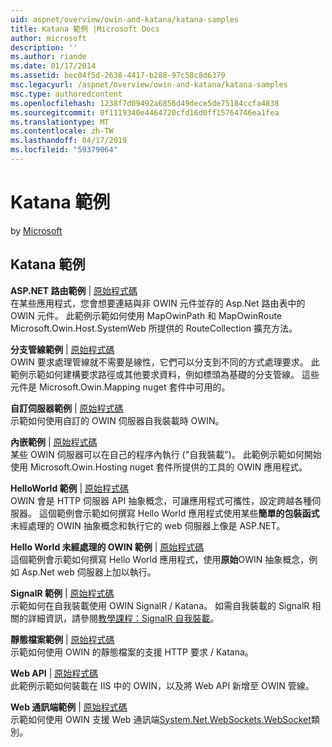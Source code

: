 ```yaml
---
uid: aspnet/overview/owin-and-katana/katana-samples
title: Katana 範例 |Microsoft Docs
author: microsoft
description: ''
ms.author: riande
ms.date: 01/17/2014
ms.assetid: bec04f5d-2638-4417-b288-97c58c8d6379
msc.legacyurl: /aspnet/overview/owin-and-katana/katana-samples
msc.type: authoredcontent
ms.openlocfilehash: 1238f7d09492a6856d49dece5de75184ccfa4838
ms.sourcegitcommit: 0f1119340e4464720cfd16d0ff15764746ea1fea
ms.translationtype: MT
ms.contentlocale: zh-TW
ms.lasthandoff: 04/17/2019
ms.locfileid: "59379064"
---
```

# <a name="katana-samples"></a>Katana 範例

by [Microsoft](https://github.com/microsoft)

## <a name="katana-samples"></a>Katana 範例

**ASP.NET 路由範例** | [原始程式碼](https://github.com/aspnet/samples/tree/master/samples/aspnet/Katana/AspNetRoutes)  
在某些應用程式，您會想要連結與非 OWIN 元件並存的 Asp.Net 路由表中的 OWIN 元件。 此範例示範如何使用 MapOwinPath 和 MapOwinRoute Microsoft.Owin.Host.SystemWeb 所提供的 RouteCollection 擴充方法。

**分支管線範例** | [原始程式碼](https://github.com/aspnet/samples/tree/master/samples/aspnet/Katana/BranchingPipelines)  
OWIN 要求處理管線就不需要是線性，它們可以分支到不同的方式處理要求。 此範例示範如何建構要求路徑或其他要求資料，例如標頭為基礎的分支管線。 這些元件是 Microsoft.Owin.Mapping nuget 套件中可用的。

**自訂伺服器範例** | [原始程式碼](https://github.com/aspnet/samples/tree/master/samples/aspnet/Katana/CustomServer)   
示範如何使用自訂的 OWIN 伺服器自我裝載時 OWIN。

**內嵌範例** | [原始程式碼](https://github.com/aspnet/samples/tree/master/samples/aspnet/Katana/Embedded)  
某些 OWIN 伺服器可以在自己的程序內執行 (&quot;自我裝載&quot;)。 此範例示範如何開始使用 Microsoft.Owin.Hosting nuget 套件所提供的工具的 OWIN 應用程式。

**HelloWorld 範例** | [原始程式碼](https://github.com/aspnet/samples/tree/master/samples/aspnet/Katana/HelloWorld)  
OWIN 會是 HTTP 伺服器 API 抽象概念，可讓應用程式可攜性，設定跨越各種伺服器。 這個範例會示範如何撰寫 Hello World 應用程式使用某些**簡單的包裝函式**未經處理的 OWIN 抽象概念和執行它的 web 伺服器上像是 ASP.NET。

**Hello World 未經處理的 OWIN 範例** | [原始程式碼](https://github.com/aspnet/samples/tree/master/samples/aspnet/Katana/HelloWorldRawOwin)  
這個範例會示範如何撰寫 Hello World 應用程式，使用**原始**OWIN 抽象概念，例如 Asp.Net web 伺服器上加以執行。

**SignalR 範例** | [原始程式碼](https://github.com/aspnet/samples/tree/master/samples/aspnet/Katana/SignalR)  
示範如何在自我裝載使用 OWIN SignalR / Katana。 如需自我裝載的 SignalR 相關的詳細資訊，請參閱[教學課程：SignalR 自我裝載](../../../signalr/overview/deployment/tutorial-signalr-self-host.md)。

**靜態檔案範例** | [原始程式碼](https://github.com/aspnet/samples/tree/master/samples/aspnet/Katana/StaticFilesSample)   
示範如何使用 OWIN 的靜態檔案的支援 HTTP 要求 / Katana。

**Web API** | [原始程式碼](https://github.com/aspnet/samples/tree/master/samples/aspnet/Katana/WebApi)   
此範例示範如何裝載在 IIS 中的 OWIN，以及將 Web API 新增至 OWIN 管線。

**Web 通訊端範例** | [原始程式碼](https://github.com/aspnet/samples/tree/master/samples/aspnet/Katana/WebSocketSample)   
示範如何使用 OWIN 支援 Web 通訊端[System.Net.WebSockets.WebSocket](https://msdn.microsoft.com/library/system.net.websockets.websocket(v=vs.110).aspx)類別。
